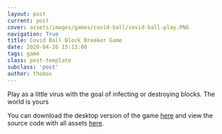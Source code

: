 ```yaml
---
layout: post
current: post
cover: assets/images/games/covid-ball/covid-ball-play.PNG
navigation: True
title: Covid Ball Block Breaker Game
date: 2020-04-26 15:13:00
tags: game
class: post-template
subclass: 'post'
author: thomas
---
```


Play as a little virus with the goal of infecting or destroying blocks. The world is yours

You can download the desktop version of the game [here](https://github.com/thomashzhang/covid-ball/releases) and view the source code with all assets [here](https://github.com/thomashzhang/covid-ball).

<script src="{{ site.baseurl }}assets/games/covid-ball/TemplateData/UnityProgress.js"></script>
<script src="{{ site.baseurl }}assets/games/covid-ball/Build/UnityLoader.js"></script>
<script>
  UnityLoader.Error.handler = function(e, t)
  {
    console.log(e);
  }
  UnityLoader.instantiate("unityContainer", "{{ site.baseurl }}assets/games/covid-ball/Build/webgl.json", {onProgress: UnityProgress});
</script>
<div class="webgl-content">
  <div id="unityContainer" style="width: 936px; height: 702px"></div>
</div>
